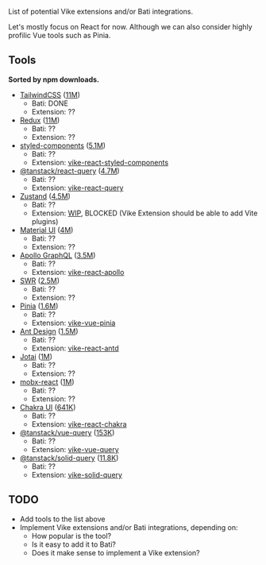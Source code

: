 List of potential Vike extensions and/or Bati integrations.

Let's mostly focus on React for now. Although we can also consider highly profilic Vue tools such as Pinia.

## Tools

**Sorted by npm downloads.**

- [TailwindCSS](https://tailwindcss.com) ([11M](https://www.npmjs.com/package/tailwindcss))
  - Bati: DONE
  - Extension: ??
- [Redux](https://redux.js.org) ([11M](https://www.npmjs.com/package/redux))
  - Bati: ??
  - Extension: ??
- [styled-components](https://styled-components.com) ([5.1M](https://www.npmjs.com/package/styled-components))
  - Bati: ??
  - Extension: [vike-react-styled-components](https://www.npmjs.com/package/vike-react-styled-components)
- [@tanstack/react-query](https://tanstack.com/query/latest/docs/framework/react/overview) ([4.7M](https://www.npmjs.com/package/@tanstack/react-query))
  - Bati: ??
  - Extension: [vike-react-query](https://www.npmjs.com/package/vike-react-query)
- [Zustand](https://github.com/pmndrs/zustand) ([4.5M](https://www.npmjs.com/package/zustand))
  - Bati: ??
  - Extension: [WIP](https://github.com/vikejs/vike-react/pull/57/files), BLOCKED (Vike Extension should be able to add Vite plugins)
- [Material UI](https://mui.com/material-ui) ([4M](https://www.npmjs.com/package/@mui/material))
  - Bati: ??
  - Extension: ??
- [Apollo GraphQL](https://www.apollographql.com/docs/react) ([3.5M](https://www.npmjs.com/package/@apollo/client))
  - Bati: ??
  - Extension: [vike-react-apollo](https://www.npmjs.com/package/vike-react-apollo)
- [SWR](https://swr.vercel.app) ([2.5M](https://www.npmjs.com/package/swr))
  - Bati: ??
  - Extension: ??
- [Pinia](https://pinia.vuejs.org) ([1.6M](https://www.npmjs.com/package/pinia))
  - Bati: ??
  - Extension: [vike-vue-pinia](https://www.npmjs.com/package/vike-vue-pinia)
- [Ant Design](https://ant.design) ([1.5M](https://www.npmjs.com/package/antd))
  - Bati: ??
  - Extension: [vike-react-antd](https://www.npmjs.com/package/vike-react-antd)
- [Jotai](https://jotai.org) ([1M](https://www.npmjs.com/package/jotai))
  - Bati: ??
  - Extension: ??
- [mobx-react](https://mobx.js.org/) ([1M](https://www.npmjs.com/package/mobx-react))
  - Bati: ??
  - Extension: ??
- [Chakra UI](https://www.chakra-ui.com) ([641K](https://www.npmjs.com/package/@chakra-ui/react))
  - Bati: ??
  - Extension: [vike-react-chakra](https://www.npmjs.com/package/vike-react-chakra)
- [@tanstack/vue-query](https://tanstack.com/query/latest/docs/framework/vue/overview) ([153K](https://www.npmjs.com/package/@tanstack/vue-query))
  - Bati: ??
  - Extension: [vike-vue-query](https://www.npmjs.com/package/vike-vue-query)
- [@tanstack/solid-query](https://tanstack.com/query/latest/docs/framework/solid/overview) ([11.8K](https://www.npmjs.com/package/@tanstack/solid-query))
  - Bati: ??
  - Extension: [vike-solid-query](https://www.npmjs.com/package/vike-solid-query)

## TODO

 - Add tools to the list above
 - Implement Vike extensions and/or Bati integrations, depending on:
   - How popular is the tool?
   - Is it easy to add it to Bati?
   - Does it make sense to implement a Vike extension?
